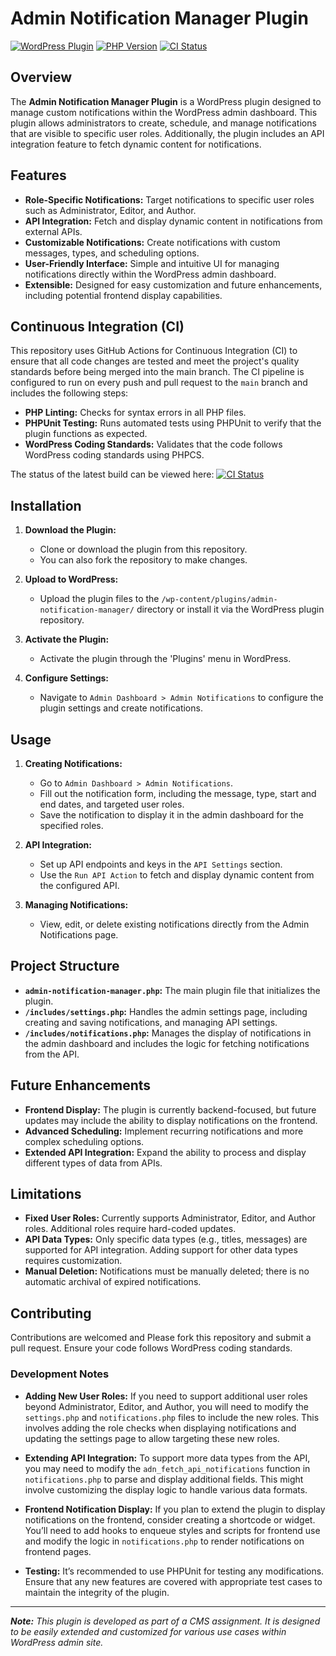 # Admin Notification Manager Plugin

[![WordPress Plugin](https://img.shields.io/badge/WordPress-Plugin-blue.svg)](https://wordpress.org/plugins/)
[![PHP Version](https://img.shields.io/badge/PHP-7.4%2B-blue.svg)](https://php.net/)
[![CI Status](https://github.com/cbms26/CMS-A3-plugin-creation/actions/workflows/php.yml/badge.svg)](https://github.com/cbms26/CMS-A3-plugin-creation)

## Overview

The **Admin Notification Manager Plugin** is a WordPress plugin designed to manage custom notifications within the WordPress admin dashboard. This plugin allows administrators to create, schedule, and manage notifications that are visible to specific user roles. Additionally, the plugin includes an API integration feature to fetch dynamic content for notifications.

## Features

- **Role-Specific Notifications:** Target notifications to specific user roles such as Administrator, Editor, and Author.
- **API Integration:** Fetch and display dynamic content in notifications from external APIs.
- **Customizable Notifications:** Create notifications with custom messages, types, and scheduling options.
- **User-Friendly Interface:** Simple and intuitive UI for managing notifications directly within the WordPress admin dashboard.
- **Extensible:** Designed for easy customization and future enhancements, including potential frontend display capabilities.

## Continuous Integration (CI)

This repository uses GitHub Actions for Continuous Integration (CI) to ensure that all code changes are tested and meet the project's quality standards before being merged into the main branch. The CI pipeline is configured to run on every push and pull request to the `main` branch and includes the following steps:

- **PHP Linting:** Checks for syntax errors in all PHP files.
- **PHPUnit Testing:** Runs automated tests using PHPUnit to verify that the plugin functions as expected.
- **WordPress Coding Standards:** Validates that the code follows WordPress coding standards using PHPCS.

The status of the latest build can be viewed here: [![CI Status](https://github.com/cbms26/CMS-A3-plugin-creation/actions/workflows/php.yml/badge.svg)](https://github.com/cbms26/CMS-A3-plugin-creation)

## Installation

1. **Download the Plugin:**
   - Clone or download the plugin from this repository.
   - You can also fork the repository to make changes.

2. **Upload to WordPress:**
   - Upload the plugin files to the `/wp-content/plugins/admin-notification-manager/` directory or install it via the WordPress plugin repository.

3. **Activate the Plugin:**
   - Activate the plugin through the 'Plugins' menu in WordPress.

4. **Configure Settings:**
   - Navigate to `Admin Dashboard > Admin Notifications` to configure the plugin settings and create notifications.

## Usage

1. **Creating Notifications:**
   - Go to `Admin Dashboard > Admin Notifications`.
   - Fill out the notification form, including the message, type, start and end dates, and targeted user roles.
   - Save the notification to display it in the admin dashboard for the specified roles.

2. **API Integration:**
   - Set up API endpoints and keys in the `API Settings` section.
   - Use the `Run API Action` to fetch and display dynamic content from the configured API.

3. **Managing Notifications:**
   - View, edit, or delete existing notifications directly from the Admin Notifications page.

## Project Structure

- **`admin-notification-manager.php`:** The main plugin file that initializes the plugin.
- **`/includes/settings.php`:** Handles the admin settings page, including creating and saving notifications, and managing API settings.
- **`/includes/notifications.php`:** Manages the display of notifications in the admin dashboard and includes the logic for fetching notifications from the API.

## Future Enhancements

- **Frontend Display:** The plugin is currently backend-focused, but future updates may include the ability to display notifications on the frontend.
- **Advanced Scheduling:** Implement recurring notifications and more complex scheduling options.
- **Extended API Integration:** Expand the ability to process and display different types of data from APIs.

## Limitations

- **Fixed User Roles:** Currently supports Administrator, Editor, and Author roles. Additional roles require hard-coded updates.
- **API Data Types:** Only specific data types (e.g., titles, messages) are supported for API integration. Adding support for other data types requires customization.
- **Manual Deletion:** Notifications must be manually deleted; there is no automatic archival of expired notifications.

## Contributing

Contributions are welcomed and Please fork this repository and submit a pull request. Ensure your code follows WordPress coding standards.

### Development Notes

- **Adding New User Roles:** If you need to support additional user roles beyond Administrator, Editor, and Author, you will need to modify the `settings.php` and `notifications.php` files to include the new roles. This involves adding the role checks when displaying notifications and updating the settings page to allow targeting these new roles.

- **Extending API Integration:** To support more data types from the API, you may need to modify the `adn_fetch_api_notifications` function in `notifications.php` to parse and display additional fields. This might involve customizing the display logic to handle various data formats.

- **Frontend Notification Display:** If you plan to extend the plugin to display notifications on the frontend, consider creating a shortcode or widget. You’ll need to add hooks to enqueue styles and scripts for frontend use and modify the logic in `notifications.php` to render notifications on frontend pages.

- **Testing:** It’s recommended to use PHPUnit for testing any modifications. Ensure that any new features are covered with appropriate test cases to maintain the integrity of the plugin.

---

_**Note:** This plugin is developed as part of a CMS assignment. It is designed to be easily extended and customized for various use cases within WordPress admin site._
